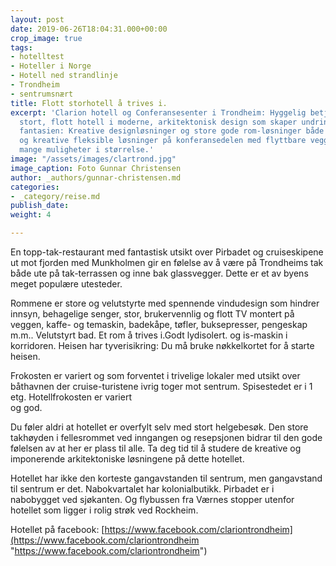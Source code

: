 ```yaml
---
layout: post
date: 2019-06-26T18:04:31.000+00:00
crop_image: true
tags:
- hotelltest
- Hoteller i Norge
- Hotell ned strandlinje
- Trondheim
- sentrumsnært
title: Flott storhotell å trives i.
excerpt: 'Clarion hotell og Conferansesenter i Trondheim: Hyggelig betjening i et
  stort, flott hotell i moderne, arkitektonisk design som skaper undring og stimulerer
  fantasien: Kreative designløsninger og store gode rom-løsninger både i fellesrom
  og kreative fleksible løsninger på konferansedelen med flyttbare vegger som gir
  mange muligheter i størrelse.'
image: "/assets/images/clartrond.jpg"
image_caption: Foto Gunnar Christensen
author: _authors/gunnar-christensen.md
categories:
- _category/reise.md
publish_date: 
weight: 4

---
```

En topp-tak-restaurant med fantastisk utsikt over Pirbadet og cruiseskipene ut mot fjorden med Munkholmen gir en følelse av å være på Trondheims tak både ute på tak-terrassen og inne bak glassvegger. Dette er et av byens meget populære utesteder.

Rommene er store og velutstyrte med spennende vindudesign som hindrer innsyn, behagelige senger, stor, brukervennlig og flott TV montert på veggen, kaffe- og temaskin, badekåpe, tøfler, buksepresser, pengeskap m.m.. Velutstyrt bad. Et rom å trives i.Godt lydisolert. og is-maskin i korridoren. Heisen har tyverisikring: Du må bruke nøkkelkortet for å starte heisen.

Frokosten er variert og som forventet i trivelige lokaler med utsikt over båthavnen der cruise-turistene ivrig toger mot sentrum. Spisestedet er i 1 etg. Hotellfrokosten er variert  
og god.

Du føler aldri at hotellet er overfylt selv med stort helgebesøk. Den store takhøyden i fellesrommet ved inngangen og resepsjonen bidrar til den gode følelsen av at her er plass til alle. Ta deg tid til å studere de kreative og imponerende arkitektoniske løsningene på dette hotellet.

Hotellet har ikke den korteste gangavstanden til sentrum, men gangavstand til sentrum er det. Nabokvartalet har kolonialbutikk. Pirbadet er i nabobygget ved sjøkanten. Og flybussen fra Værnes stopper utenfor hotellet som ligger i rolig strøk ved Rockheim.

Hotellet på facebook: [https://www.facebook.com/clariontrondheim](https://www.facebook.com/clariontrondheim "https://www.facebook.com/clariontrondheim")
